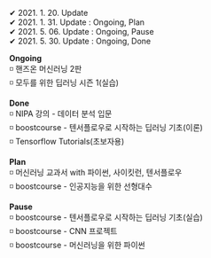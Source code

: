 ✔ 2021. 1. 20. Update  
✔ 2021. 1. 31. Update : Ongoing, Plan    
✔ 2021. 5. 06. Update : Ongoing, Pause   
✔ 2021. 5. 30. Update : Ongoing, Done   
    
**Ongoing**    
◽ 핸즈온 머신러닝 2판     
◽ 모두를 위한 딥러닝 시즌 1(실습)    
   
**Done**   
◽ NIPA 강의 - 데이터 분석 입문   
◽ boostcourse - 텐서플로우로 시작하는 딥러닝 기초(이론)   
◽ Tensorflow Tutorials(초보자용)        
   
**Plan**   
◽ 머신러닝 교과서 with 파이썬, 사이킷런, 텐서플로우   
◽ boostcourse - 인공지능을 위한 선형대수   
   
**Pause**   
◽ boostcourse - 텐서플로우로 시작하는 딥러닝 기초(실습)   
◽ boostcourse - CNN 프로젝트    
◽ boostcourse - 머신러닝을 위한 파이썬
